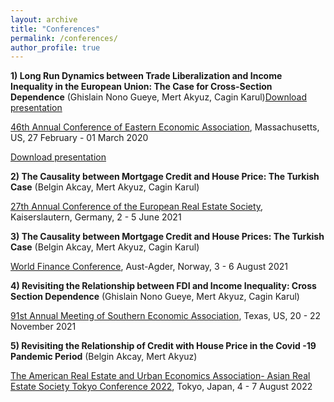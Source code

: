 ```yaml
---
layout: archive
title: "Conferences"
permalink: /conferences/
author_profile: true
---
```


**1) Long Run Dynamics between Trade Liberalization and Income Inequality in the European Union: The Case for Cross-Section Dependence**
(Ghislain Nono Gueye, Mert Akyuz, Cagin Karul)[Download presentation](https://github.com/makyuzmert/makyuzmert.github.io/blob/master/files/Presentation_conference.pdf)

[46th Annual Conference of Eastern Economic Association](https://www.ramapo.edu/eea/), Massachusetts, US, 27 February - 01 March 2020

[Download presentation](https://github.com/makyuzmert/makyuzmert.github.io/blob/master/files/Presentation_conference.pdf)

**2) The Causality between Mortgage Credit and House Price: The Turkish Case**
(Belgin Akcay, Mert Akyuz, Cagin Karul)

[27th Annual Conference of the European Real Estate Society](https://eres.architexturez.net/doc/oai-eres-id-eres2021-28), Kaiserslautern, Germany, 2 - 5 June 2021

**3) The Causality between Mortgage Credit and House Prices: The Turkish Case**
(Belgin Akcay, Mert Akyuz, Cagin Karul)

[World Finance Conference](https://www.world-finance-conference.com/conference.php?id=21), Aust-Agder, Norway, 3 - 6 August 2021

**4) Revisiting the Relationship between FDI and Income Inequality: Cross Section Dependence**
(Ghislain Nono Gueye, Mert Akyuz, Cagin Karul)

[91st Annual Meeting of Southern Economic Association](https://www.southerneconomic.org/event/7662b305-ad92-474d-8f2c-bce1240b9858/summary), Texas, US, 20 - 22 November 2021

**5) Revisiting the Relationship of Credit with House Price in the Covid -19 Pandemic Period**
(Belgin Akcay, Mert Akyuz)

[The American Real Estate and Urban Economics Association- Asian Real Estate Society Tokyo Conference 2022](https://jarefe.com/index.php/asres), Tokyo, Japan, 4 - 7 August 2022
